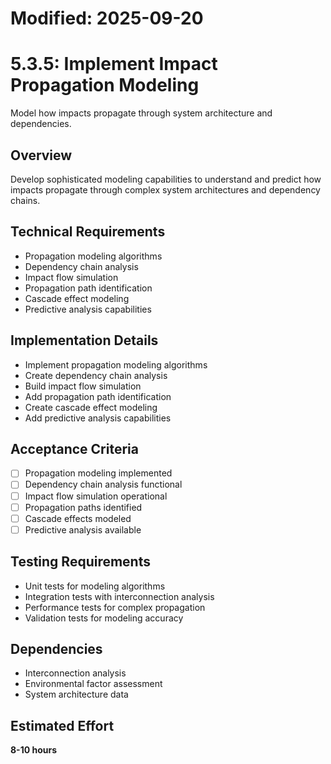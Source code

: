 # Modified: 2025-09-20

# 5.3.5: Implement Impact Propagation Modeling

Model how impacts propagate through system architecture and dependencies.

## Overview
Develop sophisticated modeling capabilities to understand and predict how impacts propagate through complex system architectures and dependency chains.

## Technical Requirements
- Propagation modeling algorithms
- Dependency chain analysis
- Impact flow simulation
- Propagation path identification
- Cascade effect modeling
- Predictive analysis capabilities

## Implementation Details
- Implement propagation modeling algorithms
- Create dependency chain analysis
- Build impact flow simulation
- Add propagation path identification
- Create cascade effect modeling
- Add predictive analysis capabilities

## Acceptance Criteria
- [ ] Propagation modeling implemented
- [ ] Dependency chain analysis functional
- [ ] Impact flow simulation operational
- [ ] Propagation paths identified
- [ ] Cascade effects modeled
- [ ] Predictive analysis available

## Testing Requirements
- Unit tests for modeling algorithms
- Integration tests with interconnection analysis
- Performance tests for complex propagation
- Validation tests for modeling accuracy

## Dependencies
- Interconnection analysis
- Environmental factor assessment
- System architecture data

## Estimated Effort
**8-10 hours**
